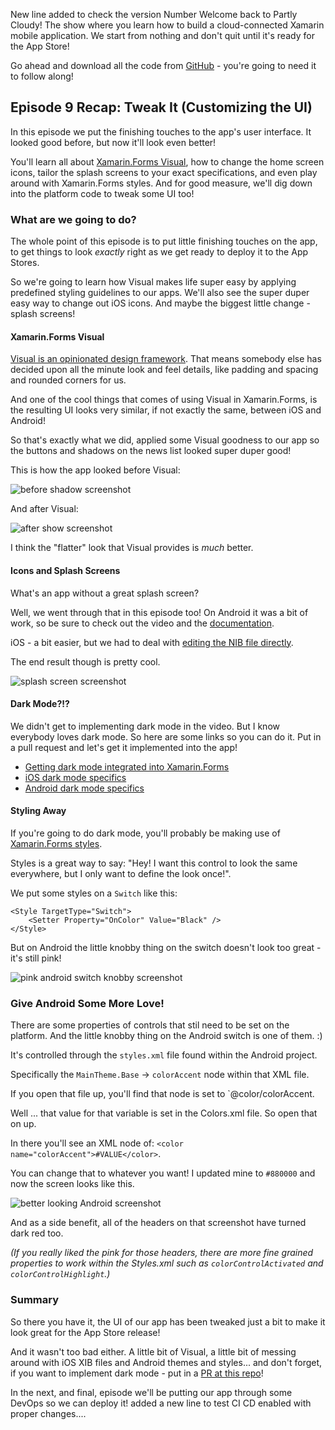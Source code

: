 New line added to check the version Number
Welcome back to Partly Cloudy! The show where you learn how to build a cloud-connected Xamarin mobile application. We start from nothing and don't quit until it's ready for the App Store!

Go ahead and download all the code from [GitHub](https://github.com/codemillmatt/partly-newsy-s1e9) - you're going to need it to follow along!

## Episode 9 Recap: Tweak It (Customizing the UI)

In this episode we put the finishing touches to the app's user interface. It looked good before, but now it'll look even better!

You'll learn all about [Xamarin.Forms Visual](https://docs.microsoft.com/xamarin/xamarin-forms/user-interface/visual/material-visual?WT.mc_id=partlycloudy-github-masoucou), how to change the home screen icons, tailor the splash screens to your exact specifications, and even play around with Xamarin.Forms styles. And for good measure, we'll dig down into the platform code to tweak some UI too!

### What are we going to do?

The whole point of this episode is to put little finishing touches on the app, to get things to look _exactly_ right as we get ready to deploy it to the App Stores.

So we're going to learn how Visual makes life super easy by applying predefined styling guidelines to our apps. We'll also see the super duper easy way to change out iOS icons. And maybe the biggest little change - splash screens!

#### Xamarin.Forms Visual

[Visual is an opinionated design framework](https://docs.microsoft.com/xamarin/android/user-interface/material-theme?WT.mc_id=partlycloudy-github-masoucou). That means somebody else has decided upon all the minute look and feel details, like padding and spacing and rounded corners for us.

And one of the cool things that comes of using Visual in Xamarin.Forms, is the resulting UI looks very similar, if not exactly the same, between iOS and Android!

So that's exactly what we did, applied some Visual goodness to our app so the buttons and shadows on the news list looked super duper good!

This is how the app looked before Visual:

![before shadow screenshot](https://res.cloudinary.com/code-mill-technologies-inc/image/upload/c_scale,e_shadow:40,h_800/v1583349462/Simulator_Screen_Shot_-_iPhone_11_-_2020-03-04_at_11.15.43_chppnp.png)

And after Visual:

![after show screenshot](https://res.cloudinary.com/code-mill-technologies-inc/image/upload/c_scale,e_shadow:40,h_800/v1583349462/Simulator_Screen_Shot_-_iPhone_11_-_2020-03-04_at_11.15.49_ansvq5.png)

I think the "flatter" look that Visual provides is _much_ better.

#### Icons and Splash Screens

What's an app without a great splash screen?

Well, we went through that in this episode too! On Android it was a bit of work, so be sure to check out the video and the [documentation](https://docs.microsoft.com/xamarin/android/user-interface/splash-screen?WT.mc_id=partlycloudy-github-masoucou).

iOS - a bit easier, but we had to deal with [editing the NIB file directly](https://docs.microsoft.com/xamarin/ios/user-interface/storyboards?WT.mc_id=partlycloudy-github-masoucou).

The end result though is pretty cool.

![splash screen screenshot](https://res.cloudinary.com/code-mill-technologies-inc/image/upload/c_scale,e_shadow:40,h_800/v1583349462/Simulator_Screen_Shot_-_iPhone_11_-_2020-03-04_at_11.14.44_dwcnah.png)

#### Dark Mode?!?

We didn't get to implementing dark mode in the video. But I know everybody loves dark mode. So here are some links so you can do it. Put in a pull request and let's get it implemented into the app!

* [Getting dark mode integrated into Xamarin.Forms](https://devblogs.microsoft.com/xamarin/modernizing-ios-apps-dark-mode-xamarin/?WT.mc_id=partlycloudy-github-masoucou)
* [iOS dark mode specifics](https://docs.microsoft.com/xamarin/ios/platform/ios13/dark-mode?WT.mc_id=partlycloudy-github-masoucou)
* [Android dark mode specifics](https://docs.microsoft.com/xamarin/android/platform/android-10?WT.mc_id=partlycloudy-github-masoucou#enhance-your-app-with-android-10-features-and-apis)

#### Styling Away

If you're going to do dark mode, you'll probably be making use of [Xamarin.Forms styles](https://docs.microsoft.com/xamarin/get-started/quickstarts/styling?WT.mc_id=partlycloudy-github-masoucou).

Styles is a great way to say: "Hey! I want this control to look the same everywhere, but I only want to define the look once!".

We put some styles on a `Switch` like this: 

```language-xaml
<Style TargetType="Switch">
    <Setter Property="OnColor" Value="Black" />
</Style>
````

But on Android the little knobby thing on the switch doesn't look too great - it's still pink!

![pink android switch knobby screenshot](https://res.cloudinary.com/code-mill-technologies-inc/image/upload/c_scale,e_shadow:40,h_800/v1583351069/Screenshot_1583350235_x4ey8c.png)

### Give Android Some More Love!

There are some properties of controls that stil need to be set on the platform. And the little knobby thing on the Android switch is one of them. :) 

It's controlled through the `styles.xml` file found within the Android project.

Specifically the `MainTheme.Base` -> `colorAccent` node within that XML file.

If you open that file up, you'll find that node is set to `@color/colorAccent.

Well ... that value for that variable is set in the Colors.xml file. So open that on up.

In there you'll see an XML node of: `<color name="colorAccent">#VALUE</color>`.

You can change that to whatever you want! I updated mine to `#880000` and now the screen looks like this.

![better looking Android screenshot](https://res.cloudinary.com/code-mill-technologies-inc/image/upload/c_scale,e_shadow:40,h_800/v1583351069/Screenshot_1583350695_yxxar2.png)

And as a side benefit, all of the headers on that screenshot have turned dark red too. 

*(If you really liked the pink for those headers, there are more fine grained properties to work within the Styles.xml such as `colorControlActivated` and `colorControlHighlight`.)*

### Summary

So there you have it, the UI of our app has been tweaked just a bit to make it look great for the App Store release!

And it wasn't too bad either. A little bit of Visual, a little bit of messing around with iOS XIB files and Android themes and styles... and don't forget, if you want to implement dark mode - put in a [PR at this repo](https://github.com/codemillmatt/partly-newsy-s1e9)!

In the next, and final, episode we'll be putting our app through some DevOps so we can deploy it!
added a new line to test CI
CD enabled with proper changes....

